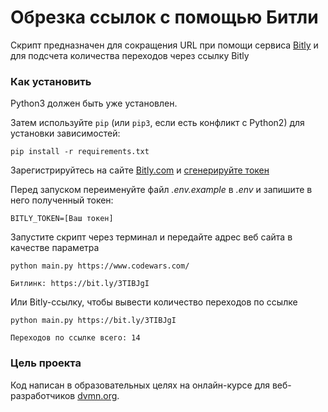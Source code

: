 # Обрезка ссылок с помощью Битли

Скрипт предназначен для сокращения URL при помощи сервиса [Bitly](https://bitly.com/) и для подсчета количества переходов через ссылку Bitly

### Как установить

Python3 должен быть уже установлен. 

Затем используйте `pip` (или `pip3`, если есть конфликт с Python2) для установки зависимостей:
```
pip install -r requirements.txt
```
Зарегистрируйтесь на сайте [Bitly.com](https://bitly.com/a/sign_up) и [сгенерируйте токен](https://app.bitly.com/settings/api/)

Перед запуском переименуйте файл *.env.example* в *.env* и запишите в него полученный токен:

```
BITLY_TOKEN=[Ваш токен]
```

Запустите скрипт через терминал и передайте адрес веб сайта в качестве параметра

```
python main.py https://www.codewars.com/

Битлинк: https://bit.ly/3TIBJgI
```
Или Bitly-ссылку, чтобы вывести количество переходов по ссылке
```
python main.py https://bit.ly/3TIBJgI

Переходов по ссылке всего: 14
```

### Цель проекта

Код написан в образовательных целях на онлайн-курсе для веб-разработчиков [dvmn.org](https://dvmn.org/).